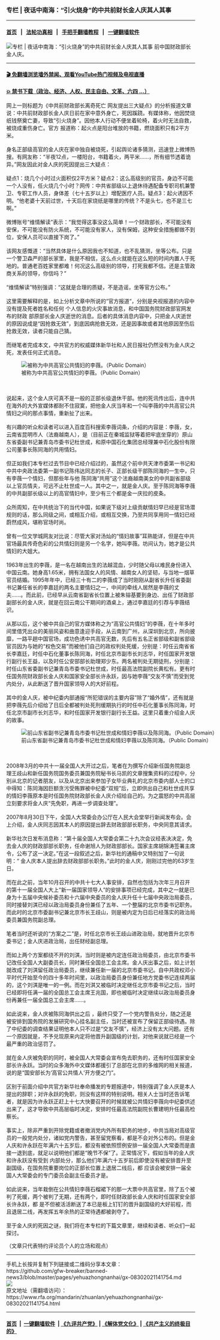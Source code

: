 ### 专栏 | 夜话中南海：“引火烧身”的中共前财长金人庆其人其事
------------------------

#### [首页](https://github.com/gfw-breaker/banned-news3/blob/master/README.md) &nbsp;&nbsp;|&nbsp;&nbsp; [法轮功真相](https://github.com/begood0513/basic/blob/master/README.md)  &nbsp;&nbsp;|&nbsp;&nbsp; [手把手翻墙教程](https://github.com/gfw-breaker/guides/wiki)  &nbsp;&nbsp;|&nbsp;&nbsp; [一键翻墙软件](https://github.com/gfw-breaker/nogfw/blob/master/README.md)  



<div id="headerimg">
 <img alt="专栏 | 夜话中南海：“引火烧身”的中共前财长金人庆其人其事" src="https://www.rfa.org/mandarin/zhuanlan/yehuazhongnanhai/gx-08302021141754.html/@@images/1f812d73-6a50-430f-a04b-ede4a78e50cf.jpeg" title="专栏 | 夜话中南海：“引火烧身”的中共前财长金人庆其人其事"/>
 <span class="lead_image_caption">
  前中国财政部长金人庆。
 </span>
 <!-- zoomattribute -->
</div>

<hr/>


#### [ 🎬  免翻墙浏览墙外禁闻、观看YouTube热门视频及电视直播](https://github.com/gfw-breaker/HelloWorld)

#### [ 💥  禁书下载（政治、经济、人权、民主自由、文革、六四 ...）](https://github.com/gfw-breaker/books/blob/master/README.md)

<div id="storytext">
 <p>
 </p>
 <p>
  网上一则标题为《中共前财政部长离奇死亡 网友提出三大疑点》的分析报道文章说：中共前财政部长金人庆日前在家中意外身亡，死因蹊跷。有媒体称，他因焚烧纸钱祭奠亡妻，导致“引火烧身”。因他本人行动不便坐着轮椅，着火时无法自救，被烧成重伤身亡。官方 报道称：起火点是阳台堆放的书籍，燃烧面积只有2平方米。
  <br/>
  <br/>
  身名正部级高官的金人庆在家中独自被烧死，引起舆论诸多猜测，迅速登上微博热搜。有网友称：“半夜12点，一楼阳台，书籍着火，两平米……，所有细节透着诡异。”网友因此对金人庆的死因提出三大疑点：
  <br/>
  <br/>
  疑点1：烧几个小时过火面积仅2平方米？疑点2：这么高级别的官员，身边不可能一个人没有，任火烧几个小时？网传：中共省部级以上退休待遇配备专职司机兼警卫、专职工作人员，身体差（七十五岁以上）增配医疗人员。疑点3：起火诱因不明。“他老婆十天前过世，十天后在家烧纸是哪里的传统？不是头七，也不是三七啊。”
  <br/>
  <br/>
  微博账号“维情解读”表示：“我觉得这事没这么简单！一个财政部长，不可能没有安保，不可能没有防火系统，不可能没有家人，没有保姆，这种安全措施都做不到位，安保人员可以直接下岗了。”
  <br/>
  <br/>
  该网友感慨道：“当然具体是什么原因我也不知道，也不乱猜测，坐等公布。只是一个警卫森严的部长家里，我是不相信，这么点火就能在这么短的时间内置人于死地的。普通老百姓家里都难！何况这么高级别的领导，打死我都不信。还是主管政商关系的领导，你信吗？”
  <br/>
  <br/>
  “维情解读”特别强调：“这就是合理的质疑，不是造谣，坐等官方公布。”
  <br/>
  <br/>
  这里需要解释的是，如上分析文章中所说的“官方报道“，分别是央视报道的内容中没有提及死者姓名和任何 个人信息的火灾事故消息，和中国国务院财政部官网发布的财政 部原部长金人庆逝世的消息。后者的具体消息内容中，只把金人庆逝世的原因说成是“因抢救无效”，到底因病抢救无效，还是因事故或者其他原因至伤后抢救无效，读者只能自己猜。
  <br/>
  <br/>
  而继笔者完成本文，中共官方的权威媒体新华社和人民日报社仍然没有为金人庆之死，发表任何正式消息。
 </p>
 <p>
  <figure class="image-richtext image-inline captioned" style="width:622px;">
   <img alt="被称为中共高官公共情妇的李薇。（Public Domain）" src="https://www.rfa.org/mandarin/zhuanlan/yehuazhongnanhai/gx-08302021141754.html/11.jpg/@@images/be3072fb-585e-4a07-be16-f4b7905ff7f1.jpeg" title="2"/>
   <figcaption class="image-caption">
    被称为中共高官公共情妇的李薇。（Public Domain）
   </figcaption>
   <small>
   </small>
  </figure>
  <br/>
  <br/>
  说起来，这个金人庆可真不是一般的正部长级退休干部。他的死讯传出后，连中共在海外的大外宣媒体都耐不住寂寞，把他金人庆当年和一个叫李薇的中共高官公共情妇之间的那点事情，重新扯了出来。
  <br/>
  <br/>
  有兴趣的听众和读者可以进入百度百科搜索李薇词条，介绍的内容是：李薇，女，云南省昆明市人（法裔越南人），是（目前正在秦城监狱等着把牢底坐穿的）原山东省委副书记兼青岛市委书记杜世成，和原中国石化集团总经理兼中石化股份有限公司董事长陈同海的共用情妇。
  <br/>
  <br/>
  但正如我们本专栏过去节目中已经介绍过的，虽然这个前中共天津市委第一书记和中共中央政法委第一副书记陈伟达同志的长子、正部长级干部陈同海的一生中，只有李薇一个情妇，但那些年与他 陈同海“共用”这个法裔越南美女的中共副省部级以上官员情夫，可远不止杜世成一人。其中之一，就是金人庆。至于陈同海等李薇的中共副部长级以上的高官情妇中，至少有三个都是金一庆拉的皮条。
  <br/>
  <br/>
  众所周知，在中共统治下的当代中国，如果说下级对上级贡献情妇早已经是官场潜规则的话，那么同级之间，或相互介绍，或相互交换，乃至共同享用同一情妇已经蔚然成风，堪称官场时尚。
  <br/>
  <br/>
  曾有一位文学城网友对比说：尽管大家对汤灿的“情妇故事”耳熟能详，但是在中共官场最具传奇色彩的公共情妇则是另一个名字，她叫李薇。坊间认为，她才是公共情妇的大姐大。
  <br/>
  <br/>
  1963年出生的李薇，是一名在越南出生的法越混血，少时随父母以难民身份进入中国云南。她身高1.65米，拥有法国女人的风情、越南女人的坚韧，与当地一烟草官员结婚。1995年年中，已经三十有二的李薇成了当时刚刚从副省长升任省委副书记兼任省长的李嘉廷的两名主要情妇之一，中间的牵线人居然是李薇的丈夫……。而此前，已经早从云南省副省长位置上被朱镕基要到身边、出任了财政部副部长的金人庆，就是在回云南公干期间的酒桌上，通过李嘉廷的引荐与李薇结识。
  <br/>
  <br/>
  从那以后，这个被中共自己的官方媒体称之为“高官公共情妇”的李薇，在十年多时间里借凭出众的美丽风姿和曲意逢迎手段，从云南到广州，从深圳到北京，所向披靡，一路平趟中国官场，成功色诱中共高官无数，先后有五名正省部级和副省部级官员因为与她的“权色交易”而被他们自己的政权判处死缓，分别是：时任云南省省长李嘉廷，时任中石化董事长陈同海，时任北京市副市长刘志华，时任国家开发银行副行长王益，以及时任公安部部长助理郑少东。两名被判处无期徒刑，分别是：时任山东省委副书记兼青岛市委书记杜世成，时任最高法院副院长黄松有。更有时任国务院财政部长金人庆和国家安全部长许永跃，因与她李薇“交友不慎”而受到党内处分，从此断送了晋升国家领导人的大好前程。
  <br/>
  <br/>
  其中的金人庆，被中纪委内部通报“所犯错误的主要内容”除了“婚外情”，还有就是把李薇先后介绍给了日后全都被判处死刑缓期执行的时任中石化董事长陈同海，时任北京市副市长刘志华，和时任国家开发银行副行长王益。这里只着重介绍金人庆的故事。
 </p>
 <p>
  <figure class="image-richtext image-inline captioned" style="width:620px;">
   <img alt="前山东省副书记兼青岛市委书记杜世成和情妇李薇以及陈同海。（Public Domain）" src="https://www.rfa.org/mandarin/zhuanlan/yehuazhongnanhai/gx-08302021141754.html/4c28f518-33ca-45c6-b083-4e6de6610f19.jpeg/@@images/0fb18c3b-f05a-4661-aba0-b1b53e1a0c2b.jpeg" title="3"/>
   <figcaption class="image-caption">
    前山东省副书记兼青岛市委书记杜世成和情妇李薇以及陈同海。（Public Domain）
   </figcaption>
   <small>
   </small>
  </figure>
  <br/>
  <br/>
  2008年3月的中共十一届全国人大开过之后，笔者在为撰写介绍新任国务院副总理王歧山和新任国务院国务委员兼国务院秘书长马凯的文章搜集资料的过程中，分别从北京的记者朋友，以及从北京出来参加子女毕业典礼的北京市委内部人士的口中得知：陈同海因巨额贪污受贿罪被中纪委“双规”后，立即供出自己和杜世成共享的情妇李薇原本是时任国务院财政部长金人庆介绍给自己的。为之震怒的中共高层立刻要求将金人庆“先免职，再进一步调查处理”。
  <br/>
  <br/>
  2007年8月30日下午，全国人大常委会办公厅在人民大会堂举行新闻发布会。会上介绍，金人庆同志因其本人的原因提出辞去财政部部长职务，中央同意其请求。
  <br/>
  <br/>
  新华社次日发布消息称：“第十届全国人大常委会第二十九次会议经表决决定，免去金人庆的财政部部长职务，任命谢旭人为财政部部长。国家主席胡锦涛签署主席令，公布了这一决定。”在这一段叙述之后，新华社的通稿中又特别加了一句说明：“ 金人庆本人提出辞去财政部部长职务。”此时的金人庆，刚刚过完他的63岁生日。
  <br/>
  <br/>
  而在此之前，当年10月召开的中共十七大人事安排，自然也包括为次年三月召开的第十一届全国人大上“新一届国家领导人”的安排事项已经完成，其中之一就是已身为十五届中央候补委员和十六届中央委员的金人庆升任十七届中央政治局委员，同时接替刘淇已经以政治局委员身份兼任了五年、一个整届的北京市委书记职务。而此时的北京市委副书记兼北京市长王歧山，则是被内定为日后已经落实的政治局委员兼国务院副总理。
  <br/>
  <br/>
  笔者当时还听说的“方案之二”是，时任北京市长王歧山进政治局，就地晋升北京市委书记；金人庆进政治局，出任财经副总理。
  <br/>
  <br/>
  而如上两个方案都绕不开的刘淇，当时则是被内定连任政治局委员，由北京市委书记改任全国人大副委员长，同时兼任全国总工会主席。金人庆出事之后，如上计划就改成了刘淇留任政治局委员，继续兼任新一届的北京市委书记。自中共政权邓小平时代开始至今的四十多年时间里，以政治局委员身份兼任地方党委书记连续两届的，这个刘淇是唯一的一例。而在刘淇又被临时决定继任北京市委书记之后，当时已经即将任满一届的全国总工会主席王兆国，即也被临时决定继续以政治局委员身份再兼任一届全国总工会主席……。
  <br/>
  <br/>
  如此说来，金人庆被陈同海供出之后 ，最终只受了一个党内警告处分，随之还是被安排到国务院的发展研究中心挂名副主任，当时还被宣布了保留正部级待遇。除了中纪委的调查结果证明他本人只不过是“交友不慎”，经济上没有太大问题。还有一个原因就是，不予兑现原来内定将他晋升副国级的计划，对他来说就已经是一个最严重的政治惩罚了。
  <br/>
  <br/>
  就在金人庆被免职的同时，被全国人大常委会宣布免去职务的，还有时任国家安全部长许永跃。当时的众多海外中文媒体都援引了总部在北京的多维网的相关报道，说的是“国安部长为‘高官公共情人’开方便之门”。
  <br/>
  <br/>
  区别于前面介绍中共官方新华社奉命播发的专题报道中，特别强调了金人庆是本人提出的辞职；对许永跃的免职，则没有这样的特别说明。相关人士当时还告诉笔者，就是因为许永跃正赶上十七大快要召开的时候就被公共情妇李薇向中纪委供述出来了，这才导致中共高层临时决定，安排时任最高法院副院长曹建明升任最高检察长。
  <br/>
  <br/>
  事实上，除非严重到开除党籍或者撤消党内外所有职务的地步，中共当局对高级官员的一般党内处分，诸如党内警告，甚至留党察看，都是不会对外公布的。但是金人庆和许永跃在年满六十五岁后，都没有被依照惯例安排一届全国人大常委而是直接一退到底，就足以说明他们都是“晚节不保”了。正常情况下，假如当年的金人庆和许永跃没有受到 内部处分，那么他们年满六十五岁前后即使没有被安排晋升至副国级，在国务院重要岗位的正部长位置上退居二线后，都 应该会被安排一届全国人大常委会的专门委员会副主任委员才是。
  <br/>
  <br/>
  如此说来，当年栽倒在公共情妇李薇石榴裙下的那一大票中共高官里，除了五个被判了死缓，两个被判了无期，还有两个，即时任财政部长金人庆和时任国家安全部长许永跃，都 是不但被活活断送了本已是板上钉钉的晋升副国级的大好前程，而且退居二线，再发挥五年余热的正常待遇都被剥夺了。
  <br/>
  <br/>
  至于金人庆的死因之谜，我们将在本专栏的下篇文章里，继续和读者、听众们一起探讨。
 </p>
 <p>
 </p>
 <p>
  （文章只代表特约评论员个人的立场和观点）
 </p>
</div>

<hr/>
手机上长按并复制下列链接或二维码分享本文章：<br/>
https://github.com/gfw-breaker/banned-news3/blob/master/pages/yehuazhongnanhai/gx-08302021141754.md <br/>
<a href='https://github.com/gfw-breaker/banned-news3/blob/master/pages/yehuazhongnanhai/gx-08302021141754.md'><img src='https://github.com/gfw-breaker/banned-news3/blob/master/pages/yehuazhongnanhai/gx-08302021141754.md.png'/></a> <br/>
原文地址（需翻墙访问）：https://www.rfa.org/mandarin/zhuanlan/yehuazhongnanhai/gx-08302021141754.html


------------------------
#### [首页](https://github.com/gfw-breaker/banned-news3/blob/master/README.md) &nbsp;|&nbsp; [一键翻墙软件](https://github.com/gfw-breaker/nogfw/blob/master/README.md) &nbsp;| [《九评共产党》](https://github.com/gfw-breaker/9ping.md/blob/master/README.md#九评之一评共产党是什么) | [《解体党文化》](https://github.com/gfw-breaker/jtdwh.md/blob/master/README.md) | [《共产主义的终极目的》](https://github.com/gfw-breaker/gczydzjmd.md/blob/master/README.md)


<img src='http://gfw-breaker.win/banned-news3/pages/yehuazhongnanhai/gx-08302021141754.md' width='0px' height='0px'/>